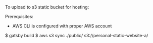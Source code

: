 To upload to s3 static bucket for hosting:

Prerequisites:
 - AWS CLI is configured with proper AWS account

$ gatsby build
$ aws s3 sync ./public/ s3://personal-static-website-a/